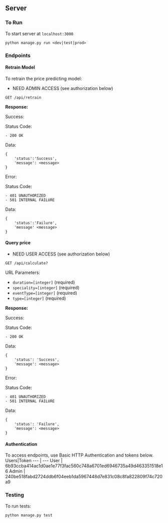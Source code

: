 ## Server

### To Run
To start server at `localhost:3000`
```
python manage.py run <dev|test|prod>
```


### Endpoints
#### Retrain Model
To retrain the price predicting model:
- NEED ADMIN ACCESS (see authorization below)

`GET /api/retrain`

**Response:**

Success:

Status Code:

	- 200 OK

Data:
```
{
	'status':'Success',
	'message': <message>
}
```

Error:

Status Code:

	- 401 UNAUTHORIZED
	- 501 INTERNAL FAILURE

Data:
```
{
	'status':'Failure',
	'message' <message>
}
```

#### Query price
- NEED USER ACCESS (see authorization below)

`GET /api/calculate?`

URL Parameters:
- `duration=[integer]` (required)
- `speciality=[integer]` (required)
- `eventType=[integer]` (required)
- `type=[integer]` (required)

**Response:**

Success:

Status Code:

	- 200 OK

Data:
```
{
	'status': 'Success',
	'message': <message>
}
```

Error:

Status Code:

	- 401 UNAUTHORIZED
	- 501 INTERNAL FAILURE

Data:
```
{
	'status': 'Failure',
	'message': <message>
}
```
#### Authentication
To access endpoints, use Basic HTTP Authentication and tokens below.
Users|Token
--- | ---
User | 6b93ccba414ac1d0ae1e77f3fac560c748a6701ed6946735a49d463351518e16
Admin | 240be518fabd2724ddb6f04eeb1da5967448d7e831c08c8fa822809f74c720a9


### Testing
To run tests:
```
python manage.py test
```

